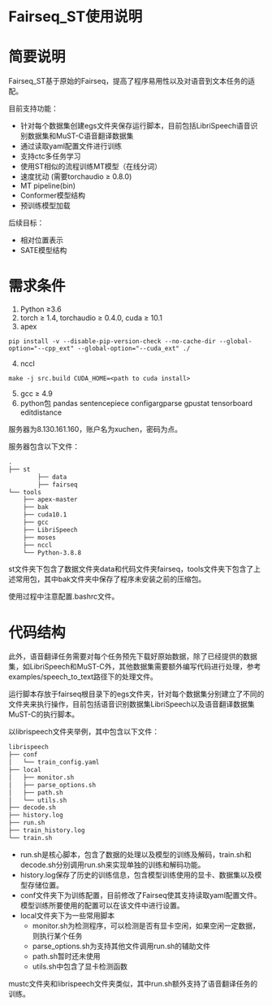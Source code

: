 # Fairseq_ST使用说明

# 简要说明

Fairseq_ST基于原始的Fairseq，提高了程序易用性以及对语音到文本任务的适配。

目前支持功能：

- 针对每个数据集创建egs文件夹保存运行脚本，目前包括LibriSpeech语音识别数据集和MuST-C语音翻译数据集
- 通过读取yaml配置文件进行训练
- 支持ctc多任务学习
- 使用ST相似的流程训练MT模型（在线分词）
- 速度扰动 (需要torchaudio ≥ 0.8.0)
- MT pipeline(bin)
- Conformer模型结构
- 预训练模型加载

后续目标：

- 相对位置表示
- SATE模型结构

# 需求条件

1. Python ≥3.6
2. torch ≥ 1.4, torchaudio ≥ 0.4.0, cuda ≥ 10.1
3. apex
```
pip install -v --disable-pip-version-check --no-cache-dir --global-option="--cpp_ext" --global-option="--cuda_ext" ./
```
4. nccl
```
make -j src.build CUDA_HOME=<path to cuda install>
```
5. gcc ≥ 4.9
6. python包 pandas sentencepiece configargparse gpustat tensorboard editdistance

服务器为8.130.161.160，账户名为xuchen，密码为点。

服务器包含以下文件：

```markdown
.
├── st
		├── data
		├── fairseq
└── tools
    ├── apex-master
    ├── bak
    ├── cuda10.1
    ├── gcc
    ├── LibriSpeech
    ├── moses
    ├── nccl
    └── Python-3.8.8
```

st文件夹下包含了数据文件夹data和代码文件夹fairseq，tools文件夹下包含了上述常用包，其中bak文件夹中保存了程序未安装之前的压缩包。

使用过程中注意配置.bashrc文件。

# 代码结构

此外，语音翻译任务需要对每个任务预先下载好原始数据，除了已经提供的数据集，如LibriSpeech和MuST-C外，其他数据集需要额外编写代码进行处理，参考examples/speech_to_text路径下的处理文件。

运行脚本存放于fairseq根目录下的egs文件夹，针对每个数据集分别建立了不同的文件夹来执行操作，目前包括语音识别数据集LibriSpeech以及语音翻译数据集MuST-C的执行脚本。

以librispeech文件夹举例，其中包含以下文件：

```markdown
librispeech
├── conf
│   └── train_config.yaml
├── local
│   ├── monitor.sh
│   ├── parse_options.sh
│   ├── path.sh
│   └── utils.sh
├── decode.sh
├── history.log
├── run.sh
├── train_history.log
└── train.sh
```

- run.sh是核心脚本，包含了数据的处理以及模型的训练及解码，train.sh和decode.sh分别调用run.sh来实现单独的训练和解码功能。
- history.log保存了历史的训练信息，包含模型训练使用的显卡、数据集以及模型存储位置。
- conf文件夹下为训练配置，目前修改了Fairseq使其支持读取yaml配置文件。模型训练所要使用的配置可以在该文件中进行设置。
- local文件夹下为一些常用脚本
    - monitor.sh为检测程序，可以检测是否有显卡空闲，如果空闲一定数据，则执行某个任务
    - parse_options.sh为支持其他文件调用run.sh的辅助文件
    - path.sh暂时还未使用
    - utils.sh中包含了显卡检测函数

mustc文件夹和librispeech文件夹类似，其中run.sh额外支持了语音翻译任务的训练。